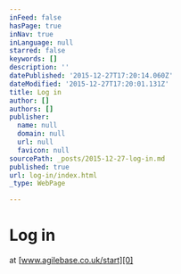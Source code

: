 ```yaml
---
inFeed: false
hasPage: true
inNav: true
inLanguage: null
starred: false
keywords: []
description: ''
datePublished: '2015-12-27T17:20:14.060Z'
dateModified: '2015-12-27T17:20:01.131Z'
title: Log in
author: []
authors: []
publisher:
  name: null
  domain: null
  url: null
  favicon: null
sourcePath: _posts/2015-12-27-log-in.md
published: true
url: log-in/index.html
_type: WebPage

---
```

# Log in

at [www.agilebase.co.uk/start][0]

[0]: http://www.agilebase.co.uk/start